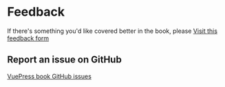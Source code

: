# Feedback

If there's something you'd like covered better in the book, please [Visit this feedback form](https://docs.google.com/forms/d/e/1FAIpQLSdi6_f_BajwN-3Tu2wabh9UMT3Cxp7XwPqqvqxtF3Fc7ynqag/viewform?c=0&w=1)

##  Report an issue on GitHub

[VuePress book GitHub issues](https://github.com/tomcam/vuepress.github.io/issues)
